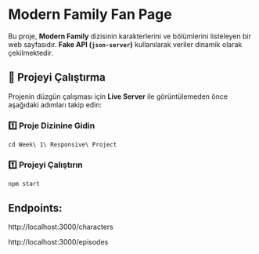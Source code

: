 # Modern Family Fan Page

Bu proje, **Modern Family** dizisinin karakterlerini ve bölümlerini listeleyen bir web sayfasıdır. **Fake API (`json-server`)** kullanılarak veriler dinamik olarak çekilmektedir.

## 🚀 Projeyi Çalıştırma

Projenin düzgün çalışması için **Live Server** ile görüntülemeden önce aşağıdaki adımları takip edin:

### 1️⃣ **Proje Dizinine Gidin**
```
cd Week\ 1\ Responsive\ Project
```

### 1️⃣ **Projeyi Çalıştırın**
```
npm start
```
## Endpoints:
http://localhost:3000/characters

http://localhost:3000/episodes
